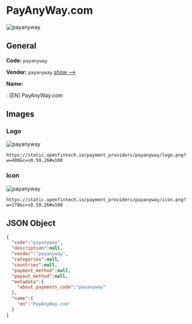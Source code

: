 
# PayAnyWay.com 
![payanyway](https://static.openfintech.io/payment_providers/payanyway/logo.png?w=400&c=v0.59.26#w100)  

## General 
 
**Code:** `payanyway` 
 
**Vendor:** `payanyway` [show -->](/vendors/payanyway/) 
 
**Name:** 
 
:	[EN] PayAnyWay.com 
 

## Images 

### Logo 
 
![payanyway](https://static.openfintech.io/payment_providers/payanyway/logo.png?w=400&c=v0.59.26#w100)  

```
https://static.openfintech.io/payment_providers/payanyway/logo.png?w=400&c=v0.59.26#w100
```  

### Icon 
 
![payanyway](https://static.openfintech.io/payment_providers/payanyway/icon.png?w=278&c=v0.59.26#w100)  

```
https://static.openfintech.io/payment_providers/payanyway/icon.png?w=278&c=v0.59.26#w100
```  

## JSON Object 

```json
{
  "code":"payanyway",
  "description":null,
  "vendor":"payanyway",
  "categories":null,
  "countries":null,
  "payment_method":null,
  "payout_method":null,
  "metadata":{
    "about_payments_code":"payanyway"
  },
  "name":{
    "en":"PayAnyWay.com"
  }
}
```  
